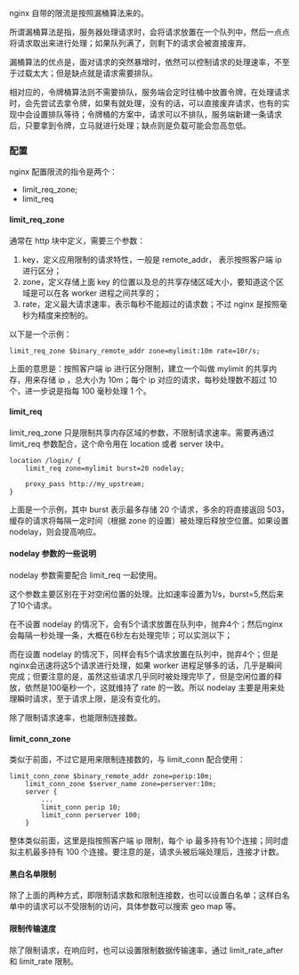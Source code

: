 nginx 自带的限流是按照漏桶算法来的。

所谓漏桶算法是指，服务器处理请求时，会将请求放置在一个队列中，然后一点点将请求取出来进行处理；如果队列满了，则剩下的请求会被直接废弃。

漏桶算法的优点是，面对请求的突然暴增时，依然可以控制请求的处理速率，不至于过载太大；但是缺点就是请求需要排队。

相对应的，令牌桶算法则不需要排队，服务端会定时往桶中放置令牌，在处理请求时，会先尝试去拿令牌，如果有就处理，没有的话，可以直接废弃请求，也有的实现中会设置排队等待；令牌桶的方案中，请求可以不排队，服务端新建一条请求后，只要拿到令牌，立马就进行处理；缺点则是负载可能会忽高忽低。



### 配置

nginx 配置限流的指令是两个：

- limit_req_zone;
- limit_req



#### limit_req_zone

通常在 http 块中定义，需要三个参数：

1. key，定义应用限制的请求特性，一般是 remote_addr， 表示按照客户端 ip 进行区分；
2. zone，定义存储上面 key 的位置以及总的共享存储区域大小，要知道这个区域是可以在各 worker 进程之间共享的；
3. rate，定义最大请求速率，表示每秒不能超过的请求数；不过 nginx 是按照毫秒为精度来控制的。

以下是一个示例：

```shell
limit_req_zone $binary_remote_addr zone=mylimit:10m rate=10r/s;
```

上面的意思是：按照客户端 ip 进行区分限制，建立一个叫做 mylimit 的共享内存，用来存储 ip ，总大小为 10m；每个 ip 对应的请求，每秒处理数不超过 10  个，进一步说是指每 100 毫秒处理 1 个。

#### limit_req

limit_req_zone 只是限制共享内存区域的参数，不限制请求速率。需要再通过 limit_req 参数配合，这个命令用在 location 或者 server 块中。

```shell
location /login/ {
    limit_req zone=mylimit burst=20 nodelay;

    proxy_pass http://my_upstream;
}
```

上面是一个示例，其中 burst 表示最多存储 20 个请求，多余的将直接返回  503，缓存的请求将每隔一定时间（根据 zone 的设置）被处理后释放空位置。如果设置 nodelay，则会提高响应。



#### nodelay 参数的一些说明

nodelay 参数需要配合 limit_req 一起使用。

这个参数主要区别在于对空闲位置的处理。比如速率设置为1/s，burst=5,然后来了10个请求。

在不设置 nodelay 的情况下，会有5个请求放置在队列中，抛弃4个；然后nginx会每隔一秒处理一条，大概在6秒左右处理完毕；可以实测以下；

而在设置 nodelay 的情况下，同样会有5个请求放置在队列中，抛弃4个；但是nginx会迅速将这5个请求进行处理，如果 worker 进程足够多的话，几乎是瞬间完成；但要注意的是，虽然这些请求几乎同时被处理完毕了，但是空闲位置的释放，依然是100毫秒一个，这就维持了 rate 的一致。所以 nodelay 主要是用来处理瞬时请求，至于请求上限，是没有变化的。



除了限制请求速率，也能限制连接数。

#### limit_conn_zone

类似于前面，不过它是用来限制连接数的，与  limit_conn 配合使用：

```shell
limit_conn_zone $binary_remote_addr zone=perip:10m;
    limit_conn_zone $server_name zone=perserver:10m;
    server {
        ...
        limit_conn perip 10;
        limit_conn perserver 100;
    }
```

整体类似前面，这里是指按照客户端 ip 限制，每个 ip 最多持有10个连接；同时虚拟主机最多持有 100 个连接。要注意的是，请求头被后端处理后，连接才计数。



#### 黑白名单限制

除了上面的两种方式，即限制请求数和限制连接数，也可以设置白名单；这样白名单中的请求可以不受限制的访问，具体参数可以搜索 geo map 等。



#### 限制传输速度 

除了限制请求，在响应时，也可以设置限制数据传输速率，通过 limit_rate_after 和 limit_rate 限制。